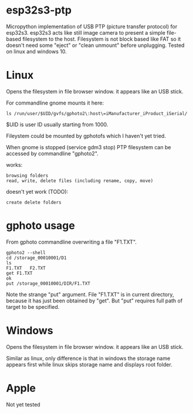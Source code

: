# esp32s3-ptp

Micropython implementation of USB PTP (picture transfer protocol) for esp32s3.
esp32s3 acts like still image camera to present a simple file-based filesystem
to the host. Filesystem is not block based like FAT so it doesn't need some
"eject" or "clean unmount" before unplugging. Tested on linux and windows 10.

# Linux

Opens the filesystem in file browser window.
it appears like an USB stick.

For commandline gnome mounts it here:

    ls /run/user/$UID/gvfs/gphoto2\:host\=iManufacturer_iProduct_iSerial/

$UID is user ID usually starting from 1000.

Fileystem could be mounted by gphotofs
which I haven't yet tried.

When gnome is stopped (service gdm3 stop)
PTP filesystem can be accessed
by commandline "gphoto2".

works:

    browsing folders
    read, write, delete files (including rename, copy, move)

doesn't yet work (TODO):

    create delete folders

# gphoto usage

From gphoto commandline overwriting a file "F1.TXT".

    gphoto2 --shell
    cd /storage_00010001/D1
    ls
    F1.TXT   F2.TXT
    get F1.TXT
    ok
    put /storage_00010001/DIR/F1.TXT

Note the strange "put" argument. File "F1.TXT" is in
current directory, because it has just been obtained by "get".
But "put" requires full path of target to be specified.

# Windows

Opens the filesystem in file browser window.
it appears like an USB stick.

Similar as linux, only difference is that in
windows the storage name appears first while
linux skips storage name and displays root folder.

# Apple

Not yet tested
